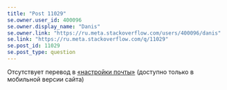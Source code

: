 ```yaml
---
title: "Post 11029"
se.owner.user_id: 400096
se.owner.display_name: "Danis"
se.owner.link: "https://ru.meta.stackoverflow.com/users/400096/danis"
se.link: "https://ru.meta.stackoverflow.com/q/11029"
se.post_id: 11029
se.post_type: question
---
```

<p>Отсутствует перевод в <a href="https://ru.meta.stackoverflow.com/users/email/settings/current">«настройки почты»</a> (доступно только в мобильной версии сайта)</p>
<blockquote>
<p><a href="https://i.stack.imgur.com/J1H7V.jpg" rel="nofollow noreferrer"><img src="https://i.stack.imgur.com/J1H7V.jpg" alt="" /></a></p>
</blockquote>

